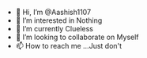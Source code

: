 - 👋 Hi, I’m @Aashish1107
- 👀 I’m interested in Nothing
- 🌱 I’m currently Clueless
- 💞️ I’m looking to collaborate on Myself
- 📫 How to reach me ...Just don't

<!---
Aashish1107/Aashish1107 is a ✨ special ✨ repository because its `README.md` (this file) appears on your GitHub profile.
You can click the Preview link to take a look at your changes.
--->
